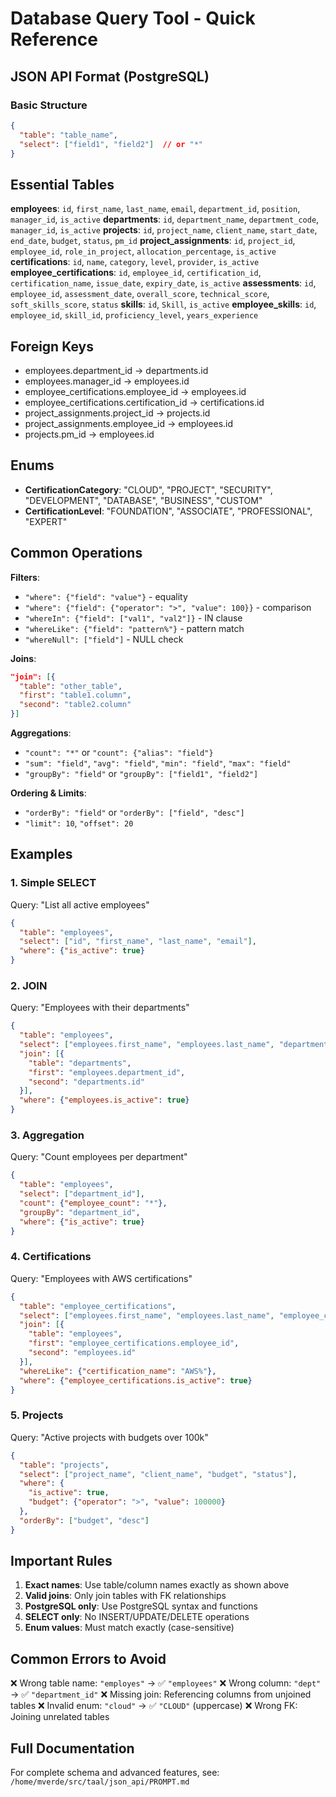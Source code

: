 # Database Query Tool - Quick Reference

## JSON API Format (PostgreSQL)

### Basic Structure
```json
{
  "table": "table_name",
  "select": ["field1", "field2"]  // or "*"
}
```

## Essential Tables

**employees**: `id`, `first_name`, `last_name`, `email`, `department_id`, `position`, `manager_id`, `is_active`
**departments**: `id`, `department_name`, `department_code`, `manager_id`, `is_active`
**projects**: `id`, `project_name`, `client_name`, `start_date`, `end_date`, `budget`, `status`, `pm_id`
**project_assignments**: `id`, `project_id`, `employee_id`, `role_in_project`, `allocation_percentage`, `is_active`
**certifications**: `id`, `name`, `category`, `level`, `provider`, `is_active`
**employee_certifications**: `id`, `employee_id`, `certification_id`, `certification_name`, `issue_date`, `expiry_date`, `is_active`
**assessments**: `id`, `employee_id`, `assessment_date`, `overall_score`, `technical_score`, `soft_skills_score`, `status`
**skills**: `id`, `Skill`, `is_active`
**employee_skills**: `id`, `employee_id`, `skill_id`, `proficiency_level`, `years_experience`

## Foreign Keys
- employees.department_id → departments.id
- employees.manager_id → employees.id
- employee_certifications.employee_id → employees.id
- employee_certifications.certification_id → certifications.id
- project_assignments.project_id → projects.id
- project_assignments.employee_id → employees.id
- projects.pm_id → employees.id

## Enums
- **CertificationCategory**: "CLOUD", "PROJECT", "SECURITY", "DEVELOPMENT", "DATABASE", "BUSINESS", "CUSTOM"
- **CertificationLevel**: "FOUNDATION", "ASSOCIATE", "PROFESSIONAL", "EXPERT"

## Common Operations

**Filters**:
- `"where": {"field": "value"}` - equality
- `"where": {"field": {"operator": ">", "value": 100}}` - comparison
- `"whereIn": {"field": ["val1", "val2"]}` - IN clause
- `"whereLike": {"field": "pattern%"}` - pattern match
- `"whereNull": ["field"]` - NULL check

**Joins**:
```json
"join": [{
  "table": "other_table",
  "first": "table1.column",
  "second": "table2.column"
}]
```

**Aggregations**:
- `"count": "*"` or `"count": {"alias": "field"}`
- `"sum": "field"`, `"avg": "field"`, `"min": "field"`, `"max": "field"`
- `"groupBy": "field"` or `"groupBy": ["field1", "field2"]`

**Ordering & Limits**:
- `"orderBy": "field"` or `"orderBy": ["field", "desc"]`
- `"limit": 10`, `"offset": 20`

## Examples

### 1. Simple SELECT
Query: "List all active employees"
```json
{
  "table": "employees",
  "select": ["id", "first_name", "last_name", "email"],
  "where": {"is_active": true}
}
```

### 2. JOIN
Query: "Employees with their departments"
```json
{
  "table": "employees",
  "select": ["employees.first_name", "employees.last_name", "departments.department_name"],
  "join": [{
    "table": "departments",
    "first": "employees.department_id",
    "second": "departments.id"
  }],
  "where": {"employees.is_active": true}
}
```

### 3. Aggregation
Query: "Count employees per department"
```json
{
  "table": "employees",
  "select": ["department_id"],
  "count": {"employee_count": "*"},
  "groupBy": "department_id",
  "where": {"is_active": true}
}
```

### 4. Certifications
Query: "Employees with AWS certifications"
```json
{
  "table": "employee_certifications",
  "select": ["employees.first_name", "employees.last_name", "employee_certifications.certification_name", "employee_certifications.expiry_date"],
  "join": [{
    "table": "employees",
    "first": "employee_certifications.employee_id",
    "second": "employees.id"
  }],
  "whereLike": {"certification_name": "AWS%"},
  "where": {"employee_certifications.is_active": true}
}
```

### 5. Projects
Query: "Active projects with budgets over 100k"
```json
{
  "table": "projects",
  "select": ["project_name", "client_name", "budget", "status"],
  "where": {
    "is_active": true,
    "budget": {"operator": ">", "value": 100000}
  },
  "orderBy": ["budget", "desc"]
}
```

## Important Rules

1. **Exact names**: Use table/column names exactly as shown above
2. **Valid joins**: Only join tables with FK relationships
3. **PostgreSQL only**: Use PostgreSQL syntax and functions
4. **SELECT only**: No INSERT/UPDATE/DELETE operations
5. **Enum values**: Must match exactly (case-sensitive)

## Common Errors to Avoid

❌ Wrong table name: `"employes"` → ✅ `"employees"`
❌ Wrong column: `"dept"` → ✅ `"department_id"`
❌ Missing join: Referencing columns from unjoined tables
❌ Invalid enum: `"cloud"` → ✅ `"CLOUD"` (uppercase)
❌ Wrong FK: Joining unrelated tables

## Full Documentation
For complete schema and advanced features, see: `/home/mverde/src/taal/json_api/PROMPT.md`
